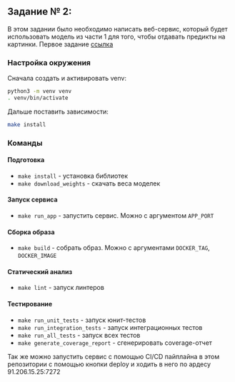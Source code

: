 ## Задание № 2:
В этом задании было необходимо написать веб-сервис, который будет использовать модель из части 1 для того, чтобы отдавать предикты на картинки.
Первое задание [ссылка](https://gitlab.deepschool.ru/cvr-aug23/a.kondakov/hw-01-modeling)

### Настройка окружения

Сначала создать и активировать venv:

```bash
python3 -m venv venv
. venv/bin/activate
```

Дальше поставить зависимости:

```bash
make install
```
### Команды

#### Подготовка
* `make install` - установка библиотек
* `make download_weights` - скачать веса моделек

#### Запуск сервиса
* `make run_app` - запустить сервис. Можно с аргументом `APP_PORT`

#### Сборка образа
* `make build` - собрать образ. Можно с аргументами `DOCKER_TAG`, `DOCKER_IMAGE`

#### Статический анализ
* `make lint` - запуск линтеров

#### Тестирование
* `make run_unit_tests` - запуск юнит-тестов
* `make run_integration_tests` - запуск интеграционных тестов
* `make run_all_tests` - запуск всех тестов
* `make generate_coverage_report` - сгенерировать coverage-отчет

Так же можно запустить сервис с помощью CI/CD пайплайна в этом репозитории с помощью кнопки deploy и ходить в него по ардесу 91.206.15.25:7272

